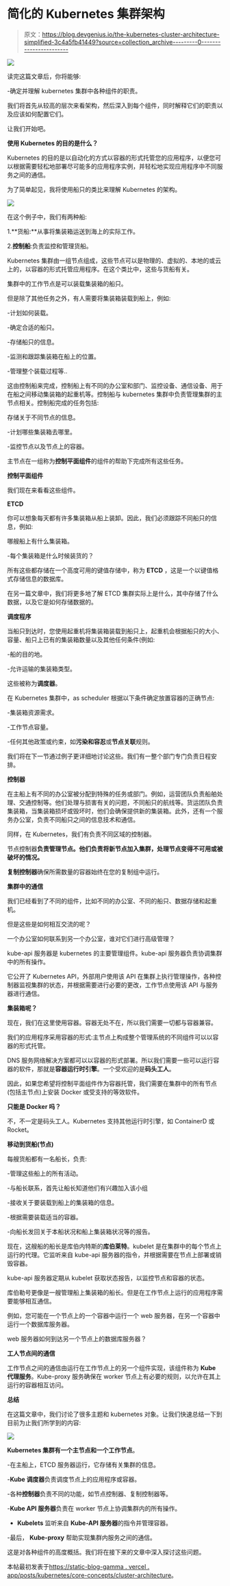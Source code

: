 # 简化的 Kubernetes 集群架构

> 原文：<https://blog.devgenius.io/the-kubernetes-cluster-architecture-simplified-3c4a5fb41449?source=collection_archive---------0----------------------->

![](img/41575db9af2ac8f7cb431325a416a25c.png)

读完这篇文章后，你将能够:

-确定并理解 kubernetes 集群中各种组件的职责。

我们将首先从较高的层次来看架构，然后深入到每个组件，同时解释它们的职责以及应该如何配置它们。

让我们开始吧。

**使用 Kubernetes 的目的是什么？**

Kubernetes 的目的是以自动化的方式以容器的形式托管您的应用程序，以便您可以根据需要轻松地部署尽可能多的应用程序实例，并轻松地实现应用程序中不同服务之间的通信。

为了简单起见，我将使用船只的类比来理解 Kubernetes 的架构。

![](img/fd3c168386fbf3e97a8c4a856de36b30.png)

在这个例子中，我们有两种船:

1.**货船:**从事将集装箱运送到海上的实际工作。

2.**控制船**:负责监控和管理货船。

Kubernetes 集群由一组节点组成，这些节点可以是物理的、虚拟的、本地的或云上的，以容器的形式托管应用程序。在这个类比中，这些与货船有关。

集群中的工作节点是可以装载集装箱的船只。

但是除了其他任务之外，有人需要将集装箱装载到船上，例如:

-计划如何装载。

-确定合适的船只。

-存储船只的信息。

-监测和跟踪集装箱在船上的位置。

-管理整个装载过程等..

这由控制船来完成，控制船上有不同的办公室和部门、监控设备、通信设备、用于在船之间移动集装箱的起重机等。控制船与 kubernetes 集群中负责管理集群的主节点相关。控制船完成的任务包括:

存储关于不同节点的信息。

-计划哪些集装箱去哪里。

-监控节点以及节点上的容器。

主节点在一组称为**控制平面组件**的组件的帮助下完成所有这些任务。

**控制平面组件**

我们现在来看看这些组件。

**ETCD**

你可以想象每天都有许多集装箱从船上装卸。因此，我们必须跟踪不同船只的信息，例如:

哪艘船上有什么集装箱。

-每个集装箱是什么时候装货的？

所有这些都存储在一个高度可用的键值存储中，称为 **ETCD** ，这是一个以键值格式存储信息的数据库。

在另一篇文章中，我们将更多地了解 ETCD 集群实际上是什么，其中存储了什么数据，以及它是如何存储数据的。

**调度程序**

当船只到达时，您使用起重机将集装箱装载到船只上，起重机会根据船只的大小、容量、船只上已有的集装箱数量以及其他任何条件(例如:

-船的目的地。

-允许运输的集装箱类型。

这些被称为**调度器**。

在 Kubernetes 集群中，as scheduler 根据以下条件确定放置容器的正确节点:

-集装箱资源需求。

-工作节点容量。

-任何其他政策或约束，如**污染和容忍**或**节点关联**规则。

我们将在下一节通过例子更详细地讨论这些。我们有一整个部门专门负责日程安排。

**控制器**

在主船上有不同的办公室被分配到特殊的任务或部门。例如，运营团队负责船舶处理、交通控制等。他们处理与损害有关的问题，不同船只的航线等。货运团队负责集装箱，当集装箱损坏或毁坏时，他们会确保提供新的集装箱。此外，还有一个服务办公室，负责不同船只之间的信息技术和通信。

同样，在 Kubernetes，我们有负责不同区域的控制器。

节点控制器**负责管理节点。他们负责将新节点加入集群，处理节点变得不可用或被破坏的情况。**

**复制控制器**确保所需数量的容器始终在您的复制组中运行。

**集群中的通信**

我们已经看到了不同的组件，比如不同的办公室、不同的船只、数据存储和起重机。

但是这些是如何相互交流的呢？

一个办公室如何联系到另一个办公室，谁对它们进行高级管理？

kube-api 服务器是 kubernetes 的主要管理组件。kube-api 服务器负责协调集群中的所有操作。

它公开了 Kubernetes API，外部用户使用该 API 在集群上执行管理操作，各种控制器监视集群的状态，并根据需要进行必要的更改，工作节点使用该 API 与服务器进行通信。

**集装箱呢？**

现在，我们在这里使用容器。容器无处不在，所以我们需要一切都与容器兼容。

我们的应用程序采用容器的形式:主节点上构成整个管理系统的不同组件可以以容器的形式托管。

DNS 服务网络解决方案都可以以容器的形式部署。所以我们需要一些可以运行容器的软件，那就是**容器运行时引擎**。一个受欢迎的是**码头工人**。

因此，如果您希望将控制平面组件作为容器托管，我们需要在集群中的所有节点(包括主节点)上安装 Docker 或受支持的等效软件。

**只能是 Docker 吗？**

不，不一定是码头工人。Kubernetes 支持其他运行时引擎，如 ContainerD 或 Rocket。

**移动到货船(节点)**

每艘货船都有一名船长，负责:

-管理这些船上的所有活动。

-与船长联系，首先让船长知道他们有兴趣加入该小组

-接收关于要装载到船上的集装箱的信息。

-根据需要装载适当的容器。

-向船长发回关于本船状况和船上集装箱状况等的报告。

现在，这艘船的船长是库伯内特斯的**库伯莱特**。kubelet 是在集群中的每个节点上运行的代理。它监听来自 kube-api 服务器的指令，并根据需要在节点上部署或销毁容器。

kube-api 服务器定期从 kubelet 获取状态报告，以监控节点和容器的状态。

库伯勒号更像是一艘管理船上集装箱的船长。但是在工作节点上运行的应用程序需要能够相互通信。

例如，您可能在一个节点上的一个容器中运行一个 web 服务器，在另一个容器中运行一个数据库服务器。

web 服务器如何到达另一个节点上的数据库服务器？

**工人节点间的通信**

工作节点之间的通信由运行在工作节点上的另一个组件实现，该组件称为 **Kube 代理服务**。Kube-proxy 服务确保在 worker 节点上有必要的规则，以允许在其上运行的容器相互访问。

**总结**

在这篇文章中，我们讨论了很多主题和 kubernetes 对象。让我们快速总结一下到目前为止我们所学到的内容:

![](img/8ff3057e501dcc12ff6ed7eb573a8288.png)

**Kubernetes 集群有一个主节点和一个工作节点**。

-在主船上，ETCD 服务器运行，它存储有关集群的信息。

-**Kube 调度器**负责调度节点上的应用程序或容器。

-各种**控制器**负责不同的功能，如节点控制器、复制控制器等。

-**Kube API 服务器**负责在 worker 节点上协调集群内的所有操作。

- **Kubelets** 监听来自 **Kube-API 服务器**的指令并管理容器。

-最后， **Kube-proxy** 帮助实现集群内服务之间的通信。

这是对各种组件的高度概括。我们将在接下来的文章中深入探讨这些问题。

本帖最初发表于[https://static-blog-gamma . vercel . app/posts/kubernetes/core-concepts/cluster-architecture](https://static-blog-gamma.vercel.app/posts/kubernetes/core-concepts/cluster-architecture)。